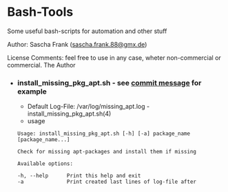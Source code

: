 # Bash-Tools
Some useful bash-scripts for automation and other stuff

Author: Sascha Frank (sascha.frank.88@gmx.de)

License Comments: feel free to use in any case, wheter non-commercial or commercial. The Author

- ### install_missing_pkg_apt.sh - see [commit message](https://github.com/Izzy3110/Bash-Tools/commit/622fd97f2ee2b9643e19350f1de15865f381f35f) for example

  - Default Log-File: /var/log/missing_apt.log - install_missing_pkg_apt.sh(4)
  - usage
  ```
  Usage: install_missing_pkg_apt.sh [-h] [-a] package_name [package_name...]

  Check for missing apt-packages and install them if missing

  Available options:

  -h, --help      Print this help and exit
  -a              Print created last lines of log-file after
  ```
